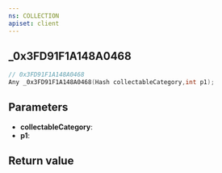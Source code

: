 ```yaml
---
ns: COLLECTION
apiset: client
---
```

## _0x3FD91F1A148A0468

```c
// 0x3FD91F1A148A0468
Any _0x3FD91F1A148A0468(Hash collectableCategory,int p1);
```


## Parameters
* **collectableCategory**:
* **p1**:

## Return value

